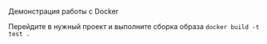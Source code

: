 Демонстрация работы с Docker

Перейдите в нужный проект и выполните сборка образа `docker build -t test . `
